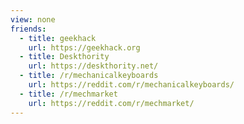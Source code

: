 ```yaml
---
view: none
friends:
  - title: geekhack
    url: https://geekhack.org
  - title: Deskthority
    url: https://deskthority.net/
  - title: /r/mechanicalkeyboards
    url: https://reddit.com/r/mechanicalkeyboards/
  - title: /r/mechmarket
    url: https://reddit.com/r/mechmarket/
---
```

